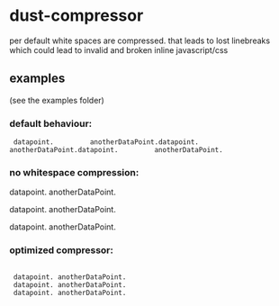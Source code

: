 # dust-compressor

per default white spaces are compressed.
that leads to lost linebreaks which could lead to invalid and broken inline javascript/css

## examples
(see the examples folder)

### default behaviour:
```
 datapoint.         anotherDataPoint.datapoint.         anotherDataPoint.datapoint.         anotherDataPoint.
```


### no whitespace compression:







 datapoint.         anotherDataPoint.

 datapoint.         anotherDataPoint.

 datapoint.         anotherDataPoint.





### optimized compressor:
```

 datapoint. anotherDataPoint.
 datapoint. anotherDataPoint.
 datapoint. anotherDataPoint.


```